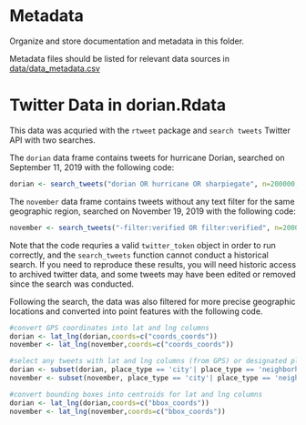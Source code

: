 # Metadata
Organize and store documentation and metadata in this folder.

Metadata files should be listed for relevant data sources in [data/data_metadata.csv](../data_metadata.csv)

# Twitter Data in dorian.Rdata

This data was acquried with the `rtweet` package and `search tweets` Twitter API with two searches.

The `dorian` data frame contains tweets for hurricane Dorian, searched on September 11, 2019 with the following code:
```r
dorian <- search_tweets("dorian OR hurricane OR sharpiegate", n=200000, include_rts=FALSE, token=twitter_token, geocode="32,-78,1000mi", retryonratelimit=TRUE)
```

The `november` data frame contains tweets without any text filter for the same geographic region, searched on November 19, 2019 with the following code:
```r
november <- search_tweets("-filter:verified OR filter:verified", n=200000, include_rts=FALSE, token=twitter_token, geocode="32,-78,1000mi", retryonratelimit=TRUE)
```

Note that the code requries a valid `twitter_token` object in order to run correctly, and the `search_tweets` function cannot conduct a historical search. If you need to reproduce these results, you will need historic access to archived twitter data, and some tweets may have been edited or removed since the search was conducted.

Following the search, the data was also filtered for more precise geographic locations and converted into point features with the following code.

```r
#convert GPS coordinates into lat and lng columns
dorian <- lat_lng(dorian,coords=c("coords_coords"))
november <- lat_lng(november,coords=c("coords_coords"))

#select any tweets with lat and lng columns (from GPS) or designated place types of your choosing
dorian <- subset(dorian, place_type == 'city'| place_type == 'neighborhood'| place_type == 'poi' | !is.na(lat))
november <- subset(november, place_type == 'city'| place_type == 'neighborhood'| place_type == 'poi' | !is.na(lat))

#convert bounding boxes into centroids for lat and lng columns
dorian <- lat_lng(dorian,coords=c("bbox_coords"))
november <- lat_lng(november,coords=c("bbox_coords"))
```